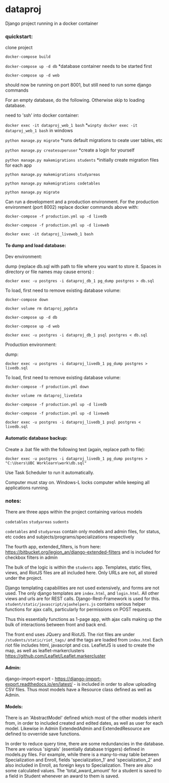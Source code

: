 # dataproj

Django project running in a docker container


### quickstart:

  clone project
  
  `docker-compose build`
  
  `docker-compose up -d db`    *database container needs to be started first
  
  `docker-compose up -d web`
  
  
  
  should now be running on port 8001, but still need to run some django commands

  For an empty database, do the following. Otherwise skip to loading database.
  
  need to 'ssh' into docker container:
  
  `docker exec -it dataproj_web_1 bash`   *`winpty docker exec -it dataproj_web_1 bash` in windows
  
  
  
  `python manage.py migrate`  *runs default migrations to ceate user tables, etc
  
  `python manage.py createsuperuser`   *create a login for yourself
  
  `python manage.py makemigrations students`  *initially create migration files for each app
  
  `python manage.py makemigrations studyareas`
  
  `python manage.py makemigrations codetables`
  
  `python manage.py migrate`



  Can run a development and a production environment. For the production environment (port 8002) replace docker commands above with:
  
  `docker-compose -f production.yml up -d livedb`
  
  `docker-compose -f production.yml up -d liveweb`

  `docker exec -it dataproj_liveweb_1 bash`




  #### To dump and load database:

  Dev environment:

  dump (replace db.sql with path to file where you want to store it. Spaces in directory or file names may cause errors) :

  `docker exec -u postgres -i dataproj_db_1 pg_dump postgres > db.sql`

  To load, first need to remove existing database volume:
  
  `docker-compose down`

  `docker volume rm dataproj_pgdata`

  `docker-compose up -d db`

  `docker-compose up -d web`

  `docker exec -u postgres -i dataproj_db_1 psql postgres < db.sql`




  Production environment:

  dump:

  `docker exec -u postgres -i dataproj_livedb_1 pg_dump postgres > livedb.sql`

  To load, first need to remove existing database volume:
  
  `docker-compose -f production.yml down`

  `docker volume rm dataproj_livedata`

  `docker-compose -f production.yml up -d livedb`

  `docker-compose -f production.yml up -d liveweb`

  `docker exec -u postgres -i dataproj_livedb_1 psql postgres < livedb.sql`




#### Automatic database backup:

  Create a .bat file with the following text (again, replace path to file):

  ` docker exec -u postgres -i dataproj_livedb_1 pg_dump postgres > "C:\Users\UBC Worklearn\work\db.sql"  `

  Use Task Scheduler to run it automatically.

  Computer must stay on. Windows-L locks computer while keeping all applications running.




### notes:

There are three apps within the project containing various models

`codetables`
`studyareas`
`sudents`

`codetables` and `studyareas` contain only models and admin files, for status, etc codes and subjects/programs/specializations respectively

The fourth app, extended_filters, is from here: https://bitbucket.org/legion_an/django-extended-filters and is included for checkbox filters in admin


The bulk of the logic is within the `students` app.  Templates, static files, views, and RiotJS files are all included here.  Only URLs are not, all stored under the project.

Django templating capabilities are not used extensively, and forms are not used. The only django templates are `index.html`, and `login.html`. All other views and urls are for REST calls. Django-Rest-Framework is used for this.  `student/static/javascript/ajaxhelpers.js` contains various helper functions for ajax calls, particularly for permissions on POST requests.

Thus this essentially functions as 1-page app, with ajax calls making up the bulk of interactions between front and back end.

The front end uses JQuery and RiotJS. The riot files are under `/students/static/riot_tags/` and the tags are loaded from `index.html` Each riot file includes html, javascript and css. LeafletJS is used to create the map, as well as leaflet-markerclusters https://github.com/Leaflet/Leaflet.markercluster

#### Admin:
django-import-export - https://django-import-export.readthedocs.io/en/latest/ - is included in order to allow uploading CSV files. Thus most models have a Resource class defined as well as Admin.

#### Models:
There is an 'AbstractModel' defined which most of the other models inherit from, in order to included created and edited dates, as well as user for each model. Likewise in Admin ExtendedAdmin and ExtendedResource are defined to ovverride save functions.

In order to reduce query time, there are some redundancies in the database.  There are various 'signals' (esentially database triggers) defined in models.py files. For example, while there is a many-to-may table between Specialization and Enroll, fields 'specialization_1' and 'specialization_2' and also included in Enroll, as foreign keys to Specialization.  There are also some calculated values. The 'total_award_amount' for a student is saved to a field in Student whenever an award to them is saved.
